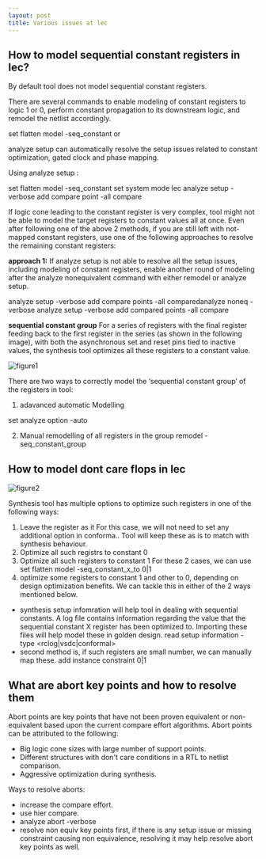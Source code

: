 ```yaml
---
layout: post
title: Various issues at lec
---
```


## How to model sequential constant registers in lec?
By default tool does not model sequential constant registers.

There are several commands to enable modeling of constant registers to logic 1 or 0, perform constant propagation to its downstream logic, and remodel the netlist accordingly.

set flatten model -seq_constant or

analyze setup can automatically resolve the setup issues related to constant optimization, gated clock and phase mapping.

Using analyze setup :

set flatten model -seq_constant
set system mode lec
analyze setup -verbose
add compare point -all
compare

If logic cone leading to the constant register is very complex, tool might not be able to model the target registers to constant values all at once. Even after following one of the above 2 methods, if you are still left with not-mapped constant registers, use one of the following approaches to resolve the remaining constant registers:

**approach 1:**
If analyze setup is not able to resolve all the setup issues, including modeling of constant registers, enable another round of modeling after the analyze nonequivalent command  with either remodel or analyze setup.

analyze setup -verbose
add compare points -all
comparedanalyze noneq -verbose
analyze setup -verbose
add compared points -all
compare

**sequential constant group**
For a series of registers with the final register feeding back to the first register in the series (as shown in the following image), with both the asynchronous set and reset pins tied to inactive values, the synthesis tool optimizes all these registers to a constant value.

![figure1](https://c.na14.visual.force.com/servlet/servlet.ImageServer?id=015d000000AhanqAAB&oid=00Dd0000000c1Z9EAI)

There are two ways to correctly model the ‘sequential constant group’ of the registers in tool:

1. adavanced automatic Modelling

set analyze option -auto

2. Manual remodelling of all registers in the group
remodel -seq_constant_group <list of registers>

## How to model dont care flops in lec
![figure2](https://c.na14.visual.force.com/servlet/servlet.ImageServer?id=015d000000Ahl8zAAB&oid=00Dd0000000c1Z9EAI)

Synthesis tool has multiple options to optimize such registers in one of the following ways:

1. Leave the register as it
For this case, we will not need to set any additional option in conforma.. Tool will keep these as is to match with synthesis behaviour.
2. Optimize all such registrs to constant 0
3. Optimize all such registers to constant 1
For these 2 cases, we can use
set flatten model -seq_constant_x_to 0|1
4. optimize some registers to constant 1 and other to 0, depending on design optimization benefits.
We can tackle this in either of the 2 ways mentioned below.

- synthesis setup infomration will help tool in dealing with sequential constants. A log file contains information regarding the value that the sequential constant X register has been optimized to. Importing these files will help model these in golden design.
read setup information <filename> -type <rclog|vsdc|conformal>
- second method is, if such registers are small number, we can manually map these.
add instance constraint 0|1 <instant pathname>

## What are abort key points and how to resolve them
Abort points are key points that have not been proven equivalent or non-equivalent based upon the current compare effort algorithms. Abort points can be attributed to the following:

- Big logic cone sizes with large number of support points.
- Different structures with don't care conditions in a RTL to netlist comparison.
- Aggressive optimization during synthesis.

Ways to resolve aborts:
- increase the compare effort.
- use hier compare.
- analyze abort -verbose
- resolve non equiv key points first, if there is any setup issue or missing constraint causing non equivalence, resolving it may help resolve abort key points as well.
